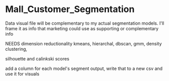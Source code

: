 # Mall_Customer_Segmentation

Data visual file will be complementary to my actual segmentation models. I'll frame it as info that marketing could use as supporting or complementary info

NEEDS dimension reductionality
kmeans, hierarchal, dbscan, gmm, density clustering, 

silhouette and calinkski scores

add a column for each model's segment output, write that to a new csv and use it for visuals 
